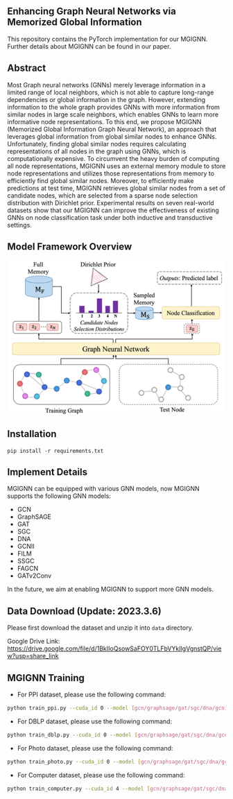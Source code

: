 ## Enhancing Graph Neural Networks via Memorized Global Information

This repository contains the PyTorch implementation for our MGIGNN. Further details about MGIGNN can be found in our paper.

## Abstract

Most Graph neural networks (GNNs) merely leverage information in a limited range of local neighbors, which is not able to capture long-range dependencies or global information in the graph. However, extending information to the whole graph provides GNNs with more information from similar nodes in large scale neighbors, which enables GNNs to learn more informative node representations. To this end, we propose MGIGNN (Memorized Global Information Graph Neural Network), an approach that leverages global information from global similar nodes to enhance GNNs. Unfortunately, finding global similar nodes requires calculating representations of all nodes in the graph using GNNs, which is computationally expensive. To circumvent the heavy burden of computing all node representations, MGIGNN uses an external memory module to store node representations and utilizes those representations from memory to efficiently find global similar nodes. Moreover, to efficiently make predictions at test time, MGIGNN retrieves global similar nodes from a set of candidate nodes, which are selected from a sparse node selection distribution with Dirichlet prior. Experimental results on seven real-world datasets show that our MGIGNN can improve the effectiveness of existing GNNs on node classification task under both inductive and transductive settings.

## Model Framework Overview

<p align="center">
  <img src="./pic/Model_Framework.png" alt="Model_Framework" width="500"/>
</p>


## Installation

```shell
pip install -r requirements.txt
```

## Implement Details

MGIGNN can be equipped with various GNN models, now MGIGNN supports the following GNN models:

- GCN
- GraphSAGE
- GAT
- SGC
- DNA
- GCNII
- FILM
- SSGC
- FAGCN
- GATv2Conv

In the future, we aim at enabling MGIGNN to support more GNN models.

## Data Download (Update: 2023.3.6)

Please first download the dataset and unzip it into `data` directory.

Google Drive Link: https://drive.google.com/file/d/1BkIIoQsowSaFOY0TLFbVYkIlgVgnstQP/view?usp=share_link

## MGIGNN Training 

- For PPI dataset, please use the following command:

```bash
python train_ppi.py --cuda_id 0 --model [gcn/graphsage/gat/sgc/dna/gcnii/film/ssgc/fagcn/gatv2] --criterion sigmoid --hidden_dim 16 --log_dir ./your_log --k 3 --eta 1 --val_test_batch_size 2 --epochs 1 --run_times 5 --normalize True --gnn_lr 0.01 --vae_lr 0.00001 --sim_function feature_base
```

- For DBLP dataset, please use the following command:

```bash
python train_dblp.py --cuda_id 0 --model [gcn/graphsage/gat/sgc/dna/gcnii/film/ssgc/fagcn/gatv2] --criterion softmax --hidden_dim 16 --log_dir ./your_log --k 3 --eta 1 --val_test_batch_size 2 --epochs 1 --run_times 5 --normalize True --gnn_lr 0.01 --vae_lr 0.00001 --sim_function feature_base
```

- For Photo dataset, please use the following command:

```bash
python train_photo.py --cuda_id 0 --model [gcn/graphsage/gat/sgc/dna/gcnii/film/ssgc/fagcn/gatv2] --criterion softmax --hidden_dim 16 --log_dir ./your_log --k 3 --eta 1 --val_test_batch_size 2 --epochs 1 --run_times 5 --normalize True --gnn_lr 0.01 --vae_lr 0.00001 --sim_function feature_base
```

- For Computer dataset, please use the following command:

```bash
python train_computer.py --cuda_id 4 --model [gcn/graphsage/gat/sgc/dna/gcnii/film/ssgc/fagcn/gatv2] --criterion softmax --hidden_dim 16 --log_dir ./your_log --k 3 --eta 1 --val_test_batch_size 2 --epochs 1 --run_times 5 --normalize True --gnn_lr 0.01 --vae_lr 0.00001 --sim_function feature_base
```

